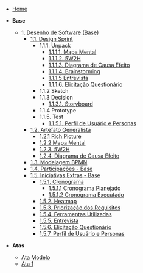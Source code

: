 <!-- docs/_sidebar.md -->

- [Home](./)

- **Base**
  - [1. Desenho de Software (Base)](./Base/1.Base.md)
    - [1.1. Design Sprint](./Base/1.1.DesignSprint.md)
      - 1.1.1. Unpack
        - [1.1.1.1. Mapa Mental](./Base/1.1.1.1.MapaMental.md.md)
        - [1.1.1.2. 5W2H](./Base/5w2h.md)
        - [1.1.1.3. Diagrama de Causa Efeito](./Base/1.1.1.3.DiagramaCausaEfeito.md)
        - [1.1.1.4. Brainstorming](./Base/1.1.1.4.Brainstorming.md)
        - [1.1.1.5 Entrevista](./Base/1.1.5.1.Entrevista.md)
        - [1.1.1.6. Elicitação Questionário](./Base/1.1.5.2.Questionario.md)
      - 1.1.2 Sketch
      - 1.1.3 Decision
        - [1.1.3.1. Storyboard](./Base/1.1.3.1.Storyboard.md)
      - 1.1.4 Prototype
      - 1.1.5. Test
        - [1.1.5.1. Perfil de Usuário e Personas](./Base/1.1.5.1.PerfilDeUsuarioEPersonas.md)
    - [1.2. Artefato Generalista](./Base/1.2.ArtefatoGeneralista.md)
      - [1.2.1 Rich Picture](./Base/RPs/richpictures.md)
      - [1.2.2 Mapa Mental](./Base/1.1.1.1.MapaMental.md.md)
      - [1.2.3. 5W2H](./Base/5w2h.md)
      - [1.2.4. Diagrama de Causa Efeito](./Base/1.1.1.3.DiagramaCausaEfeito.md)
    - [1.3. Modelagem BPMN](./Base/1.3.ModelagemBPMN.md)
    - [1.4. Participações - Base](./Base/1.4.ParticipacoesBase.md)
    - [1.5. Iniciativas Extras - Base](./Base/1.5.IniciativasExtras.md)
      - [1.5.1. Cronograma](./Base/1.5.1.Cronograma.md)
        - [1.5.1.1 Cronograma Planejado](./Base/1.5.1.1.CronogramaPlanejado.md)
        - [1.5.1.2 Cronograma Executado](./Base/1.5.1.2.CronogramaExecutado.md)
      - [1.5.2. Heatmap](./Base/1.5.2.Heatmap.md)
      - [1.5.3. Priorização dos Requisitos](./Base/1.5.3.PriorizacaoMosCoW.md)
      - [1.5.4. Ferramentas Utilizadas](./Base/1.5.3.FerramentasUtilizadas.md)
      - [1.5.5. Entrevista](./Base/1.1.5.1.Entrevista.md)
      - [1.5.6. Elicitação Questionário](./Base/1.1.5.2.Questionario.md)
      - [1.5.7. Perfil de Usuário e Personas](./Base/1.1.5.1.PerfilDeUsuarioEPersonas.md)

- **Atas**
  - [Ata Modelo](./Base/Atas/ataModelo.md)
  - [Ata 1](./Base/Atas/ata01.md)
